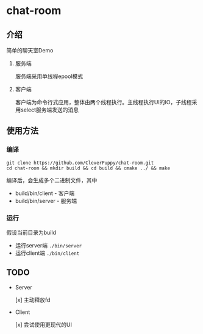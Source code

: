 # chat-room

## 介绍

简单的聊天室Demo

1. 服务端

    服务端采用单线程epool模式

2. 客户端

    客户端为命令行式应用，整体由两个线程执行。主线程执行UI的IO，子线程采用select服务端发送的消息

## 使用方法

### 编译

```
git clone https://github.com/CleverPuppy/chat-room.git
cd chat-room && mkdir build && cd build && cmake ../ && make
```

编译后，会生成多个二进制文件，其中

- build/bin/client   - 客户端
- build/bin/server   - 服务端

### 运行

假设当前目录为build

- 运行server端 ```./bin/server```
- 运行client端 ```./bin/client```

## TODO

- Server

    [x] 主动释放fd 

- Client

    [x] 尝试使用更现代的UI